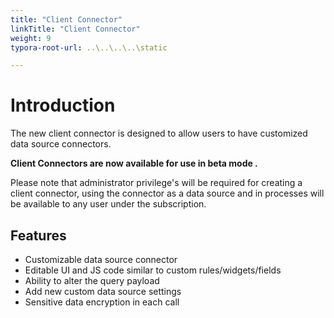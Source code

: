 ```yaml
---
title: "Client Connector"
linkTitle: "Client Connector"
weight: 9
typora-root-url: ..\..\..\..\static

---
```


# Introduction 

The new client connector is designed to allow users to have customized data source connectors.

**Client Connectors are now available for use in beta mode .**


Please note that administrator privilege's will be required for creating a client connector, using the connector as a data source and in processes will be available to any user under the subscription.

## Features

- Customizable data source connector
- Editable UI and JS code similar to custom rules/widgets/fields
- Ability to alter the query payload 
- Add new custom data source settings 
- Sensitive data encryption in each call





